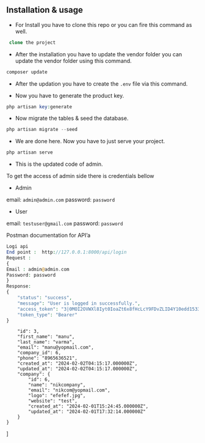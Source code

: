 

## Installation & usage
- For Install you have to clone this repo or you can fire this command as well.

```php
 clone the project
```
 
- After the installation you have to update the vendor folder you can update the vendor folder using this command.

```php
composer update
```

- After the updation you have to create the ```.env``` file via this command.
 
- Now you have to generate the product key.

```php
php artisan key:generate
```

- Now migrate the tables & seed the database.

```php
php artisan migrate --seed
```

- We are done here. Now you have to just serve your project.

```php
php artisan serve
```

- This is the updated code of admin.

To get the access of admin side there is credentials bellow

- Admin

email: ```admin@admin.com```
password: ```password```

- User

email: ```testuser@gmail.com```
password: ```password```



Postman documentation for API’a

```php
Logi api
End point :  http://127.0.0.1:8000/api/login
Request : 
{
Email : admin@admin.com
Password: password
}
Response:
{
    "status": "success",
    "message": "User is logged in successfully.",
    "access_token": "3|0MOI2OVWXl8Iyt0IoaZt6x8fHcLcY9FDvZLID4Y10edd1533",
    "token_type": "Bearer"
}
```




        "id": 3,
        "first_name": "manu",
        "last_name": "varma",
        "email": "manu@yopmail.com",
        "company_id": 6,
        "phone": "8965636521",
        "created_at": "2024-02-02T04:15:17.000000Z",
        "updated_at": "2024-02-02T04:15:17.000000Z",
        "company": {
            "id": 6,
            "name": "nikcompany",
            "email": "nikcom@yopmail.com",
            "logo": "efefef.jpg",
            "website": "test",
            "created_at": "2024-02-01T15:24:45.000000Z",
            "updated_at": "2024-02-01T17:32:14.000000Z"
        }
    }
]
```



